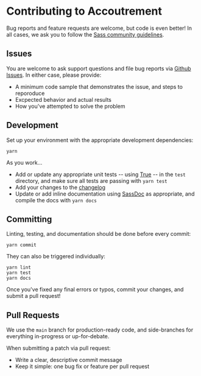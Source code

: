 # Contributing to Accoutrement

Bug reports and feature requests are welcome,
but code is even better!
In all cases,
we ask you to follow the
[Sass community guidelines](https://sass-lang.com/community-guidelines).

## Issues

You are welcome to ask support questions
and file bug reports
via [Github Issues][issues].
In either case,
please provide:

- A minimum code sample that demonstrates the issue,
  and steps to reporoduce
- Excpected behavior and actual results
- How you've attempted to solve the problem

[issues]: https://github.com/oddbird/accoutrement/issues

## Development

Set up your environment
with the appropriate development dependencies:

```
yarn
```

As you work...

- Add or update any appropriate unit tests --
  using [True](https://www.oddbird.net/true) --
  in the `test` directory,
  and make sure all tests are passing with `yarn test`
- Add your changes to the [changelog][]
- Update or add inline documentation
  using [SassDoc][sassdoc] as appropriate,
  and compile the docs with `yarn docs`

[changelog]: https://github.com/oddbird/accoutrement/blob/main/CHANGELOG.md
[sassdoc]: http://sassdoc.com/

## Committing

Linting, testing, and documentation
should be done before every commit:

```
yarn commit
```

They can also be triggered individually:

```
yarn lint
yarn test
yarn docs
```

Once you've fixed any final errors or typos,
commit your changes, and submit a pull request!

## Pull Requests

We use the `main` branch for production-ready code,
and side-branches for everything in-progress
or up-for-debate.

When submitting a patch via pull request:

- Write a clear, descriptive commit message
- Keep it simple: one bug fix or feature per pull request
